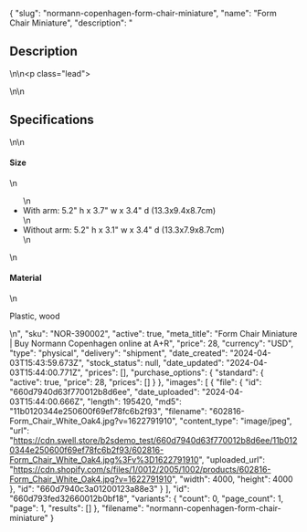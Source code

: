 {
  "slug": "normann-copenhagen-form-chair-miniature",
  "name": "Form Chair Miniature",
  "description": "<h2>Description</h2>\n<!-- split -->\n<p class=\"lead\"> </p>\n<!-- split -->\n<h2>Specifications</h2>\n<!-- split -->\n<h4>Size</h4>\n<ul>\n<li>With arm: 5.2\" h x 3.7\" w x 3.4\" d (13.3x9.4x8.7cm)</li>\n<li>Without arm: 5.2\" h x 3.1\" w x 3.4\" d (13.3x7.9x8.7cm)</li>\n</ul>\n<h4>Material</h4>\n<p>Plastic, wood</p>\n",
  "sku": "NOR-390002",
  "active": true,
  "meta_title": "Form Chair Miniature | Buy Normann Copenhagen online at A+R",
  "price": 28,
  "currency": "USD",
  "type": "physical",
  "delivery": "shipment",
  "date_created": "2024-04-03T15:43:59.673Z",
  "stock_status": null,
  "date_updated": "2024-04-03T15:44:00.771Z",
  "prices": [],
  "purchase_options": {
    "standard": {
      "active": true,
      "price": 28,
      "prices": []
    }
  },
  "images": [
    {
      "file": {
        "id": "660d7940d63f770012b8d6ee",
        "date_uploaded": "2024-04-03T15:44:00.666Z",
        "length": 195420,
        "md5": "11b0120344e250600f69ef78fc6b2f93",
        "filename": "602816-Form_Chair_White_Oak4.jpg?v=1622791910",
        "content_type": "image/jpeg",
        "url": "https://cdn.swell.store/b2sdemo_test/660d7940d63f770012b8d6ee/11b0120344e250600f69ef78fc6b2f93/602816-Form_Chair_White_Oak4.jpg%3Fv%3D1622791910",
        "uploaded_url": "https://cdn.shopify.com/s/files/1/0012/2005/1002/products/602816-Form_Chair_White_Oak4.jpg?v=1622791910",
        "width": 4000,
        "height": 4000
      },
      "id": "660d7940c3a01200123a88e3"
    }
  ],
  "id": "660d793fed32660012b0bf18",
  "variants": {
    "count": 0,
    "page_count": 1,
    "page": 1,
    "results": []
  },
  "filename": "normann-copenhagen-form-chair-miniature"
}